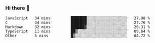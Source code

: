 ### Hi there 👋

<!--START_SECTION:waka-->

```text
JavaScript   34 mins         ███████░░░░░░░░░░░░░░░░░░   27.98 %
C            34 mins         ███████░░░░░░░░░░░░░░░░░░   27.76 %
Markdown     32 mins         ██████▓░░░░░░░░░░░░░░░░░░   26.31 %
TypeScript   11 mins         ██▒░░░░░░░░░░░░░░░░░░░░░░   09.64 %
Other        5 mins          █▒░░░░░░░░░░░░░░░░░░░░░░░   04.72 %
```

<!--END_SECTION:waka-->
<!--
**Boombag0607/Boombag0607** is a ✨ _special_ ✨ repository because its `README.md` (this file) appears on your GitHub profile.

Here are some ideas to get you started:

- 🔭 I’m currently working on ...
- 🌱 I’m currently learning ...
- 👯 I’m looking to collaborate on ...
- 🤔 I’m looking for help with ...
- 💬 Ask me about ...
- 📫 How to reach me: ...
- 😄 Pronouns: ...
- ⚡ Fun fact: ...
-->
